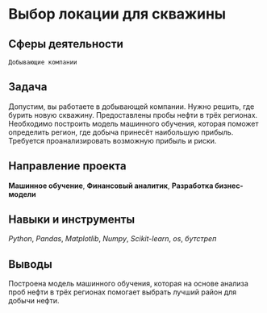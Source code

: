 # Выбор локации для скважины
## Сферы деятельности
`Добывающие компании`

## Задача
Допустим, вы работаете в добывающей компании. Нужно решить, где бурить новую скважину.
Предоставлены пробы нефти в трёх регионах. Необходимо построить модель машинного обучения, которая поможет определить регион, где добыча принесёт наибольшую прибыль. Требуется проанализировать возможную прибыль и риски.


## Направление проекта
**Машинное обучение**, **Финансовый аналитик**, **Разработка бизнес-модели**

## Навыки и инструменты
*Python*, *Pandas*, *Matplotlib*, *Numpy*, *Scikit-learn*, *os*, *бутстреп*

## Выводы
Построена модель машинного обучения, которая на основе анализа проб нефти в трёх регионах помогает выбрать лучший район для добычи нефти.